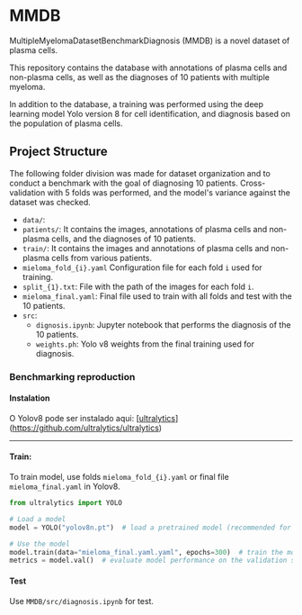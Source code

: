 # MMDB
MultipleMyelomaDatasetBenchmarkDiagnosis (MMDB)  is a novel dataset of plasma cells.



This repository contains the database with annotations of plasma cells and non-plasma cells, as well as the diagnoses of 10 patients with multiple myeloma.

In addition to the database, a training was performed using the deep learning model Yolo version 8 for cell identification, and diagnosis based on the population of plasma cells.

## Project Structure

The following folder division was made for dataset organization and to conduct a benchmark with the goal of diagnosing 10 patients. Cross-validation with 5 folds was performed, and the model's variance against the dataset was checked.

-  `data/`: 
  - `patients/`: It contains the images, annotations of plasma cells and non-plasma cells, and the diagnoses of 10 patients.
  - `train/`:  It contains the images and annotations of plasma cells and non-plasma cells from various patients.
  - `mieloma_fold_{i}.yaml` Configuration file for each fold `i` used for training.
  - `split_{1}.txt`: File with the path of the images for each fold `i`.
  - `mieloma_final.yaml`: Final file used to train with all folds and test with the 10 patients.
- `src`:
  - `dignosis.ipynb`: Jupyter notebook that performs the diagnosis of the 10 patients.
  - `weights.ph`: Yolo v8 weights from the final training used for diagnosis.



### Benchmarking reproduction

#### Instalation

O Yolov8 pode ser instalado aqui: [[ultralytics](https://github.com/ultralytics/ultralytics)](https://github.com/ultralytics/ultralytics)

---

#### Train:

To train model, use folds `mieloma_fold_{i}.yaml` or final file `mieloma_final.yaml` in Yolov8.

```python
from ultralytics import YOLO

# Load a model
model = YOLO("yolov8n.pt")  # load a pretrained model (recommended for training)

# Use the model
model.train(data="mieloma_final.yaml.yaml", epochs=300)  # train the model
metrics = model.val()  # evaluate model performance on the validation set

```



#### Test

Use `MMDB/src/diagnosis.ipynb` for test.